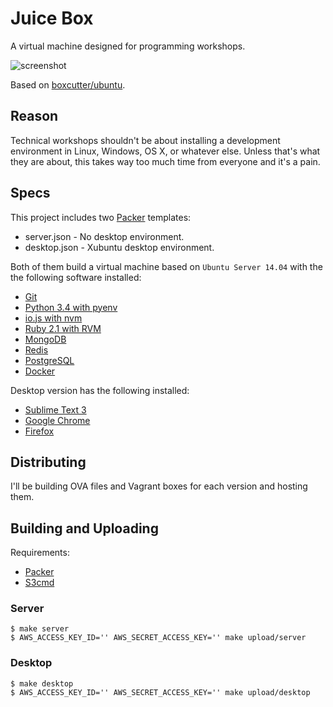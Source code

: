 # Juice Box

A virtual machine designed for programming workshops.

![screenshot](https://cloud.githubusercontent.com/assets/83319/6881507/2d79b776-d538-11e4-853a-f4390f324042.png)

Based on [boxcutter/ubuntu](https://github.com/boxcutter/ubuntu).

## Reason

Technical workshops shouldn't be about installing a development environment in Linux, Windows, OS X, or whatever else. Unless that's what they are about, this takes way too much time from everyone and it's a pain.

## Specs

This project includes two [Packer](https://packer.io/) templates:

- server.json - No desktop environment.
- desktop.json - Xubuntu desktop environment.

Both of them build a virtual machine based on `Ubuntu Server 14.04` with the the following software installed:

- [Git](https://github.com/jpadilla/dev-box/blob/master/scripts/provisioning/git.sh)
- [Python 3.4 with pyenv](https://github.com/jpadilla/dev-box/blob/master/scripts/provisioning/python.sh)
- [io.js with nvm](https://github.com/jpadilla/dev-box/blob/master/scripts/provisioning/iojs.sh)
- [Ruby 2.1 with RVM](https://github.com/jpadilla/dev-box/blob/master/scripts/provisioning/ruby.sh)
- [MongoDB](https://github.com/jpadilla/dev-box/blob/master/scripts/provisioning/mongodb.sh)
- [Redis](https://github.com/jpadilla/dev-box/blob/master/scripts/provisioning/redis.sh)
- [PostgreSQL](https://github.com/jpadilla/dev-box/blob/master/scripts/provisioning/postgresql.sh)
- [Docker](https://github.com/jpadilla/dev-box/blob/master/scripts/provisioning/docker.sh)

Desktop version has the following installed:

- [Sublime Text 3](https://github.com/jpadilla/juicebox/blob/master/scripts/provisioning/sublime-text-3.sh)
- [Google Chrome](https://github.com/jpadilla/juicebox/blob/master/scripts/provisioning/google-chrome.sh)
- [Firefox](https://github.com/jpadilla/juicebox/blob/master/scripts/provisioning/firefox.sh)

## Distributing

I'll be building OVA files and Vagrant boxes for each version and hosting them.

## Building and Uploading

Requirements:
- [Packer](https://packer.io/)
- [S3cmd](http://s3tools.org/s3cmd)

### Server

```
$ make server
$ AWS_ACCESS_KEY_ID='' AWS_SECRET_ACCESS_KEY='' make upload/server
```

### Desktop

```
$ make desktop
$ AWS_ACCESS_KEY_ID='' AWS_SECRET_ACCESS_KEY='' make upload/desktop
```
